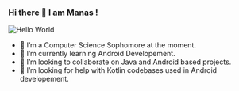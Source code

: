 ### Hi there 👋 I am Manas !

![Hello World](https://drive.google.com/uc?export=view&id=1S3_UfDj6gqPCmzNd0enGJYQfq_zaM_nK)

- 🔭 I’m a Computer Science Sophomore at the moment.
- 🌱 I’m currently learning Android Developement.
- 👯 I’m looking to collaborate on Java and Android based projects.
- 🤔 I’m looking for help with Kotlin codebases used in Android developement.


<!--
**ManasDroid/ManasDroid** is a ✨ _special_ ✨ repository because its `README.md` (this file) appears on your GitHub profile.

Here are some ideas to get you started:

- 🔭 I’m currently working on ...
- 🌱 I’m currently learning ...
- 👯 I’m looking to collaborate on ...
- 🤔 I’m looking for help with ...
- 💬 Ask me about ...
- 📫 How to reach me: ...
- 😄 Pronouns: ...
- ⚡ Fun fact: ...
-->
